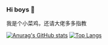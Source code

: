 <!--
**cy77cc/cy77cc** is a ✨ _special_ ✨ repository because its `README.md` (this file) appears on your GitHub profile.

Here are some ideas to get you started:

- 🔭 I’m currently working on ...
- 🌱 I’m currently learning ...
- 👯 I’m looking to collaborate on ...
- 🤔 I’m looking for help with ...
- 💬 Ask me about ...
- 📫 How to reach me: ...
- 😄 Pronouns: ...
- ⚡ Fun fact: ...
-->


### Hi boys 👋
我是个小菜鸡，还请大佬多多指教


[![Anurag's GitHub stats](https://github-readme-stats.vercel.app/api?username=cy77cc&count_private=true)](https://github.com/anuraghazra/github-readme-stats)
[![Top Langs](https://github-readme-stats.vercel.app/api/top-langs/?username=cy77cc&layout=compact)](https://github.com/anuraghazra/github-readme-stats)
